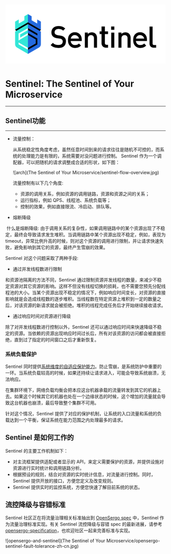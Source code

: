 # <img src="The Sentinel of Your Microservice/43697219-3cb4ef3a-9975-11e8-9a9c-73f4f537442d.png" alt="Sentinel Logo" style="zoom:50%;" />

# Sentinel: The Sentinel of Your Microservice

------

## Sentinel功能

------

- 流量控制：

  从系统稳定性角度考虑，虽然任意时间到来的请求往往是随机不可控的，而系统的处理能力是有限的，系统需要对没问题进行控制。 Sentinel 作为一个调配器，可以把随机的请求调整成合适的形状，如下图：

  ![arch](The Sentinel of Your Microservice/sentinel-flow-overview.jpg)

  流量控制有以下几个角度:

  - 资源的调用关系，例如资源的调用链路，资源和资源之间的关系；
  - 运行指标，例如 QPS、线程池、系统负载等；
  - 控制的效果，例如直接限流、冷启动、排队等。

- 熔断降级

​	什么是熔断降级: 由于调用关系的复杂性，如果调用链路中的某个资源出现了不稳定，最终会导致请求发生堆积。当调用链路中某个资源出现不稳定，例如，表现为 timeout，异常比例升高的时候，则对这个资源的调用进行限制，并让请求快速失败，避免影响到其它的资源，最终产生雪崩的效果。

 Sentinel 对这个问题采取了两种手段:

- 通过并发线程数进行限制

和资源池隔离的方法不同，Sentinel 通过限制资源并发线程的数量，来减少不稳定资源对其它资源的影响。这样不但没有线程切换的损耗，也不需要您预先分配线程池的大小。当某个资源出现不稳定的情况下，例如响应时间变长，对资源的直接影响就是会造成线程数的逐步堆积。当线程数在特定资源上堆积到一定的数量之后，对该资源的新请求就会被拒绝。堆积的线程完成任务后才开始继续接收请求。

- 通过响应时间对资源进行降级

除了对并发线程数进行控制以外，Sentinel 还可以通过响应时间来快速降级不稳定的资源。当依赖的资源出现响应时间过长后，所有对该资源的访问都会被直接拒绝，直到过了指定的时间窗口之后才重新恢复。

### 系统负载保护

Sentinel 同时提供[系统维度的自适应保护能力](https://sentinelguard.io/zh-cn/docs/system-adaptive-protection.html)。防止雪崩，是系统防护中重要的一环。当系统负载较高的时候，如果还持续让请求进入，可能会导致系统崩溃，无法响应。

在集群环境下，网络负载均衡会把本应这台机器承载的流量转发到其它的机器上去。如果这个时候其它的机器也处在一个边缘状态的时候，这个增加的流量就会导致这台机器也崩溃，最后导致整个集群不可用。

针对这个情况，Sentinel 提供了对应的保护机制，让系统的入口流量和系统的负载达到一个平衡，保证系统在能力范围之内处理最多的请求。

## Sentinel 是如何工作的

Sentinel 的主要工作机制如下：

- 对主流框架提供适配或者显示的 API，来定义需要保护的资源，并提供设施对资源进行实时统计和调用链路分析。
- 根据预设的规则，结合对资源的实时统计信息，对流量进行控制。同时，Sentinel 提供开放的接口，方便您定义及改变规则。
- Sentinel 提供实时的监控系统，方便您快速了解目前系统的状态。

## 流控降级与容错标准

Sentinel 社区正在将流量治理相关标准抽出到 [OpenSergo spec](https://opensergo.io/zh-cn/) 中，Sentinel 作为流量治理标准实现。有关 Sentinel 流控降级与容错 spec 的最新进展，请参考 [opensergo-specification](https://github.com/opensergo/opensergo-specification/blob/main/specification/zh-Hans/fault-tolerance.md)，也欢迎社区一起来完善标准与实现。

![opensergo-and-sentinel](The Sentinel of Your Microservice/opensergo-sentinel-fault-tolerance-zh-cn.jpg)
